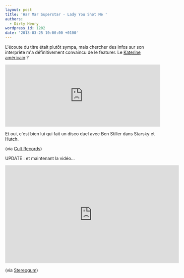 ```yaml
---
layout: post
title: 'Har Mar Superstar - Lady You Shot Me '
authors:
  - Dirty Henry
wordpress_id: 1202
date: '2013-03-25 10:00:00 +0100'
---
```

L'écoute du titre était plutôt sympa, mais chercher des infos sur son interprète m'a définitivement convaincu de le featurer. Le [Katerine américain](http://www.serialoptimist.com/interviews/an-interview-with-the-amazing-har-mar-superstar-2903.html) ?

<iframe width="500" height="200" frameborder="no" src="http://official.fm/player?width=500&height=200&skin_bg=131111&skin_fg=FEEBEB&artwork=1&tracklist=1&artwork_left=1&feed=http%3A%2F%2Fofficial.fm%2Ffeed%2Ftracks%2Fe4Xs.json"></iframe>

Et oui, c'est bien lui qui fait un disco duel avec Ben Stiller dans Starsky et Hutch.

(via [Cult Records](http://www.cultrecords.com/splash/harmar-byebye17/))

UPDATE : et maintenant la vidéo...

<iframe width="560" height="315" src="http://www.youtube.com/embed/ouuqJ0pkWvU" frameborder="0" allowfullscreen></iframe>

(via [Stereogum](http://stereogum.com/1347671/har-mar-superstar-lady-you-shot-me-video-stereogum-premiere/mp3s/))
